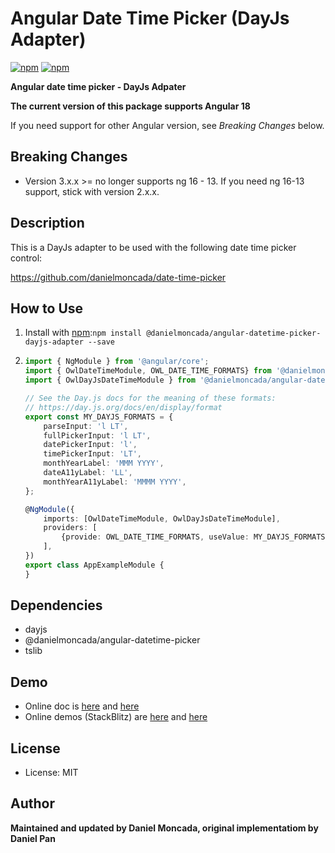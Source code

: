 Angular Date Time Picker (DayJs Adapter)
========================

[![npm](https://img.shields.io/npm/v/@danielmoncada/angular-datetime-picker-dayjs-adapter.svg?maxAge=2592000?style=flat-square)](https://www.npmjs.com/package/@danielmoncada/angular-datetime-picker-dayjs-adapter)
[![npm](https://img.shields.io/npm/dm/@danielmoncada/angular-datetime-picker-dayjs-adapter.svg)](https://www.npmjs.com/package/@danielmoncada/angular-datetime-picker-dayjs-adapter)

**Angular date time picker - DayJs Adpater**

**The current version of this package supports Angular 18**

If you need support for other Angular version, see *Breaking Changes* below.

Breaking Changes
-------
- Version 3.x.x >= no longer supports ng 16 - 13. If you need ng 16-13 support, stick with version 2.x.x.

Description
-------
This is a DayJs adapter to be used with the following date time picker control:

https://github.com/danielmoncada/date-time-picker

How to Use
-------

 1. Install with [npm](https://www.npmjs.com):`npm install @danielmoncada/angular-datetime-picker-dayjs-adapter --save`
 2. 
    ```typescript
    import { NgModule } from '@angular/core';
    import { OwlDateTimeModule, OWL_DATE_TIME_FORMATS} from '@danielmoncada/angular-datetime-picker;
    import { OwlDayJsDateTimeModule } from '@danielmoncada/angular-datetime-picker-dayjs-adapter';

    // See the Day.js docs for the meaning of these formats:
    // https://day.js.org/docs/en/display/format
    export const MY_DAYJS_FORMATS = {
        parseInput: 'l LT',
        fullPickerInput: 'l LT',
        datePickerInput: 'l',
        timePickerInput: 'LT',
        monthYearLabel: 'MMM YYYY',
        dateA11yLabel: 'LL',
        monthYearA11yLabel: 'MMMM YYYY',
    };

    @NgModule({
        imports: [OwlDateTimeModule, OwlDayJsDateTimeModule],
        providers: [
            {provide: OWL_DATE_TIME_FORMATS, useValue: MY_DAYJS_FORMATS},
        ],
    })
    export class AppExampleModule {
    }
    ```

Dependencies
-------
- dayjs
- @danielmoncada/angular-datetime-picker
- tslib

Demo
-------
- Online doc is [here](https://daniel-projects.firebaseapp.com/owlng/date-time-picker) and [here](https://danielykpan.github.io/date-time-picker/)
- Online demos (StackBlitz) are [here](https://stackblitz.com/edit/angular-vvp849) and [here](https://stackblitz.com/edit/angular-i7ykf5)

License
-------
* License: MIT

Author
-------
**Maintained and updated by Daniel Moncada, original implementatiom by Daniel Pan**
